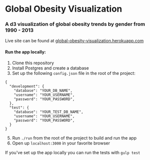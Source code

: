 # Global Obesity Visualization

### A d3 visualization of global obesity trends by gender from 1990 - 2013

Live site can be found at [global-obesity-visualization.herokuapp.com](http://global-obesity-visualization.herokuapp.com/)

#### Run the app locally:

1. Clone this repository
3. Install Postgres and create a database
4. Set up the following `config.json` file in the root of the project:
```
{
  "development": {
    "database": "YOUR_DB_NAME",
    "username": "YOUR_USERNAME",
    "password": "YOUR_PASSWORD",
  },
  "test": {
    "database": "YOUR_TEST_DB_NAME",
    "username": "YOUR_USERNAME",
    "password": "YOUR_PASSWORD",
  }
}
```
5. Run `./run` from the root of the project to build and run the app
6. Open up `localhost:3000` in your favorite browser

If you've set up the app locally you can run the tests with `gulp test`
